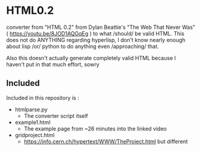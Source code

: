 # HTML0.2
converter from "HTML 0.2" from Dylan Beattie's "The Web That Never Was" ( https://youtu.be/8JOD1AQGqEg ) to what /should/ be valid HTML.
This does not do ANYTHING regarding hyperlisp, I don't know nearly enough about lisp /or/ python to do anything even /approaching/ that.

Also this doesn't actually generate completely valid HTML because I haven't put in that much effort, sowry

## Included
Included in this repository is :
 - htmlparse.py
   - The converter script itself
 - example1.html
   - The example page from ~26 minutes into the linked video
 - gridproject.html
   - https://info.cern.ch/hypertext/WWW/TheProject.html but different
